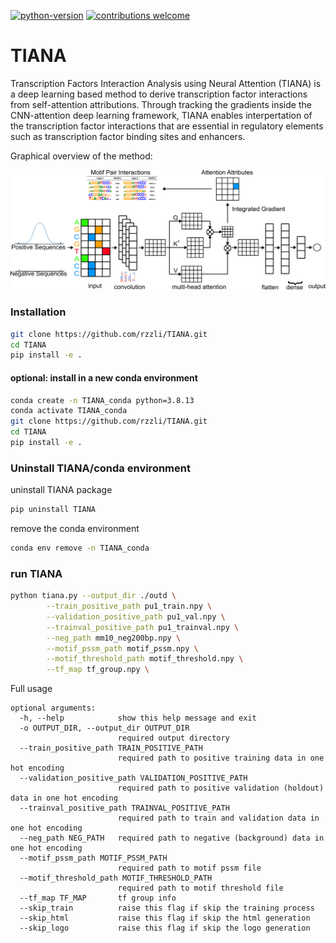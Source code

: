 [![python-version](https://img.shields.io/badge/python-3.9-blue.svg)](https://www.python.org/downloads/release/python-390/)
[![contributions welcome](https://img.shields.io/badge/contributions-welcome-brightgreen.svg?style=flat)](https://github.com/rzzli/tnasa/issues)

# TIANA
Transcription Factors Interaction Analysis using Neural Attention (TIANA)  is a deep learning based method to derive transcription factor interactions from self-attention attributions. Through tracking the gradients inside the CNN-attention deep learning framework, TIANA enables interpertation of the transcription factor interactions that are essential in regulatory elements such as transcription factor binding sites and enhancers.

Graphical overview of the method:

<p align="center">
<img src="https://github.com/rzzli/TIANA/blob/main/image/coverFig1A.jpg"  >
</p>


### Installation
```bash
git clone https://github.com/rzzli/TIANA.git
cd TIANA
pip install -e .
```
#### optional: install in a new conda environment
```bash
conda create -n TIANA_conda python=3.8.13
conda activate TIANA_conda
git clone https://github.com/rzzli/TIANA.git
cd TIANA
pip install -e .
```

### Uninstall TIANA/conda environment
uninstall TIANA package
```bash
pip uninstall TIANA
```
remove the conda environment
```bash
conda env remove -n TIANA_conda
```

### run TIANA
```bash
python tiana.py --output_dir ./outd \
        --train_positive_path pu1_train.npy \
        --validation_positive_path pu1_val.npy \
        --trainval_positive_path pu1_trainval.npy \
        --neg_path mm10_neg200bp.npy \
        --motif_pssm_path motif_pssm.npy \
        --motif_threshold_path motif_threshold.npy \
        --tf_map tf_group.npy \
```
Full usage
```
optional arguments:
  -h, --help            show this help message and exit
  -o OUTPUT_DIR, --output_dir OUTPUT_DIR
                        required output directory
  --train_positive_path TRAIN_POSITIVE_PATH
                        required path to positive training data in one hot encoding
  --validation_positive_path VALIDATION_POSITIVE_PATH
                        required path to positive validation (holdout) data in one hot encoding
  --trainval_positive_path TRAINVAL_POSITIVE_PATH
                        required path to train and validation data in one hot encoding
  --neg_path NEG_PATH   required path to negative (background) data in one hot encoding
  --motif_pssm_path MOTIF_PSSM_PATH
                        required path to motif pssm file
  --motif_threshold_path MOTIF_THRESHOLD_PATH
                        required path to motif threshold file
  --tf_map TF_MAP       tf group info
  --skip_train          raise this flag if skip the training process
  --skip_html           raise this flag if skip the html generation
  --skip_logo           raise this flag if skip the logo generation
```
